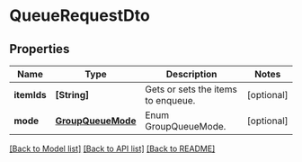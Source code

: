 # QueueRequestDto

## Properties
Name | Type | Description | Notes
------------ | ------------- | ------------- | -------------
**itemIds** | **[String]** | Gets or sets the items to enqueue. | [optional] 
**mode** | [**GroupQueueMode**](GroupQueueMode.md) | Enum GroupQueueMode. | [optional] 

[[Back to Model list]](../README.md#documentation-for-models) [[Back to API list]](../README.md#documentation-for-api-endpoints) [[Back to README]](../README.md)


